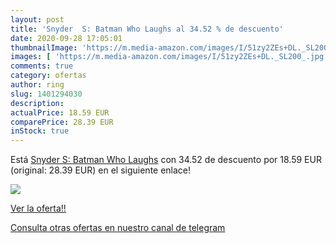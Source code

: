 ```yaml
---
layout: post
title: 'Snyder  S: Batman Who Laughs al 34.52 % de descuento'
date: 2020-09-28 17:05:01
thumbnailImage: 'https://m.media-amazon.com/images/I/51zy2ZEs+DL._SL200_.jpg'
images: [ 'https://m.media-amazon.com/images/I/51zy2ZEs+DL._SL200_.jpg' ]
comments: true
category: ofertas
author: ring
slug: 1401294030
description:
actualPrice: 18.59 EUR
comparePrice: 28.39 EUR
inStock: true
---
```


Está [Snyder  S: Batman Who Laughs](https://www.amazon.com/dp/1401294030/?tag=redken08-20) con 34.52 de descuento por 18.59 EUR (original: 28.39 EUR) en el siguiente enlace!

[![](https://m.media-amazon.com/images/I/51zy2ZEs+DL._SL200_.jpg)](https://www.amazon.com/dp/1401294030/?tag=redken08-20)

[Ver la oferta!!](https://www.amazon.com/dp/1401294030/?tag=redken08-20)

[Consulta otras ofertas en nuestro canal de telegram](https://t.me/s/ofertas25)
